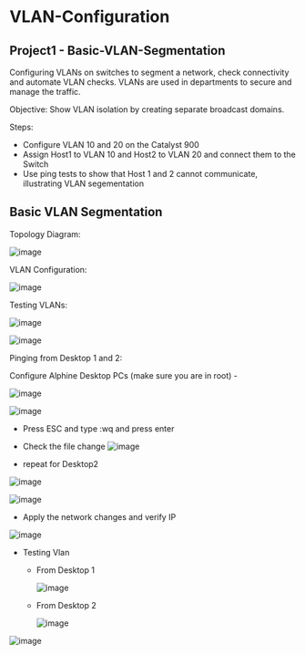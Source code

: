 # VLAN-Configuration
## Project1 - Basic-VLAN-Segmentation 
Configuring VLANs on switches to segment a network, check connectivity and automate VLAN checks. 
VLANs are used in departments to secure and manage the traffic. 

Objective: Show VLAN isolation by creating separate broadcast domains.

Steps: 
  - Configure VLAN 10 and 20 on the Catalyst 900
  - Assign Host1 to VLAN 10 and Host2 to VLAN 20 and connect them to the Switch
  - Use ping tests to show that Host 1 and 2 cannot communicate, illustrating VLAN segementation 

## Basic VLAN Segmentation 

Topology Diagram:

![image](https://github.com/user-attachments/assets/1921d4a4-e5de-4fa1-aa89-d8c18b847646)


VLAN Configuration: 

![image](https://github.com/user-attachments/assets/36eb426d-3e49-42f2-a0e8-d351ab92f6f9)


Testing VLANs:

![image](https://github.com/user-attachments/assets/fc18b931-c6bc-404b-84d4-a7767d8678f3)

![image](https://github.com/user-attachments/assets/ba356b0d-3cb2-4210-b917-952665dd6107)

Pinging from Desktop 1 and 2:

Configure Alphine Desktop PCs (make sure you are in root) - 

![image](https://github.com/user-attachments/assets/fc3e69c2-c874-476d-b9e7-40d1a156f7bd)

![image](https://github.com/user-attachments/assets/302eec63-805c-4ac0-a219-07c4b08d1828)

- Press ESC and type :wq and press enter

- Check the file change
![image](https://github.com/user-attachments/assets/1157ee2a-cf27-4415-ae3c-b20563fe32f2)

- repeat for Desktop2

![image](https://github.com/user-attachments/assets/14682d34-f8ba-4147-9ea0-48db29b62228)

![image](https://github.com/user-attachments/assets/1f57f10c-141a-4dc0-b150-258da01a8bb2)

- Apply the network changes and verify IP

![image](https://github.com/user-attachments/assets/4c5407ec-12e6-4161-9d41-48f401c6146e)

- Testing Vlan

    - From Desktop 1

      ![image](https://github.com/user-attachments/assets/9c2c040d-da31-4826-b26f-2e86c0eb8ec9)

    - From Desktop 2

      ![image](https://github.com/user-attachments/assets/14e1661c-0208-4ede-8f85-5dc6ebc65057)










![image](https://github.com/user-attachments/assets/486d7f24-0e6e-408e-b799-1d2a8e4e156f)

